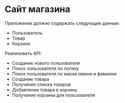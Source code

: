 # Сайт магазина   

Приложение должно содержать следующие данные:                                                                   

* Пользователь                                                             
* Товар
* Корзина   

Реализовать API:

* Создание нового пользователя
* Поиск пользователя по логину
* Поиск пользователя по маске имени и фамилии
* Создание товара
* Получение списка товаров                 
* Добавление товара в корзину
* Получение корзины для пользователя
